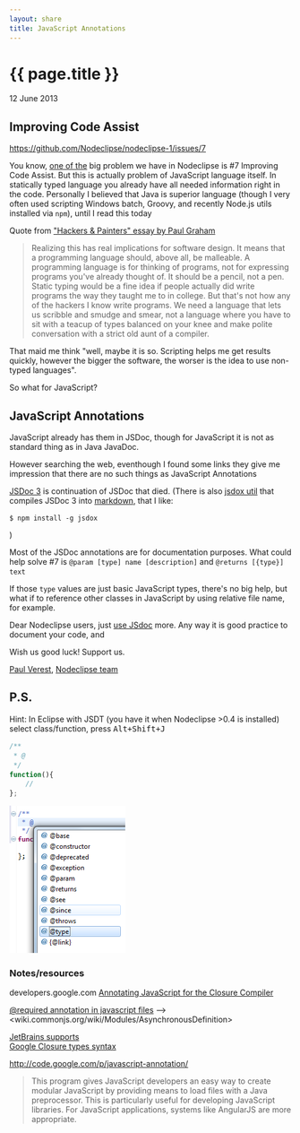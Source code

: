 ```yaml
---
layout: share
title: JavaScript Annotations
---
```


{{ page.title }}
================

<p></p>

<p class="meta">12 June 2013</p>

## Improving Code Assist

<https://github.com/Nodeclipse/nodeclipse-1/issues/7> 

You know, [one of the](https://github.com/Nodeclipse/nodeclipse-1/issues) big problem we have in Nodeclipse
 is #7 Improving Code Assist. But this is actually problem of JavaScript language itself.
In statically typed language you already have all needed information right in the code.
Personally I believed that Java is superior language (though I very often used scripting Windows batch, Groovy,
 and recently Node.js utils installed via `npm`), until I read this today

Quote from ["Hackers & Painters" essay by Paul Graham](http://www.paulgraham.com/hp.html)

>	Realizing this has real implications for software design. It means that a programming language should, above all, be malleable. A programming language is for thinking of programs, not for expressing programs you've already thought of. It should be a pencil, not a pen. Static typing would be a fine idea if people actually did write programs the way they taught me to in college. But that's not how any of the hackers I know write programs. We need a language that lets us scribble and smudge and smear, not a language where you have to sit with a teacup of types balanced on your knee and make polite conversation with a strict old aunt of a compiler. 
 
That maid me think "well, maybe it is so. Scripting helps me get results quickly, however the bigger the software,
 the worser is the idea to use non-typed languages".
 
So what for JavaScript?

## JavaScript Annotations

JavaScript already has them in JSDoc, though for JavaScript it is not as standard thing as in Java JavaDoc.

However searching the web, eventhough I found some links they give me impression that there are no such things as JavaScript Annotations

[JSDoc 3](http://usejsdoc.org/) is continuation of JSDoc that died. (There is also [jsdox util](http://jsdox.org/) that compiles JSDoc 3
 into [markdown](http://daringfireball.net/projects/markdown/), that I like:

	$ npm install -g jsdox

)

Most of the JSDoc annotations are for documentation purposes. What could help solve #7 is 
`@param [type] name [description]` and `@returns [{type}] text`

If those `type` values are just basic JavaScript types, there's no big help,
but what if to reference other classes in JavaScript by using relative file name, for example.

Dear Nodeclipse users, just [use JSdoc](http://usejsdoc.org/tags-type.html) more. Any way it is good practice to document your code, and

Wish us good luck! Support us.

[Paul Verest](https://github.com/PaulVI), [Nodeclipse team](https://github.com/Nodeclipse)

## P.S. 

Hint: In Eclipse with JSDT (you have it when Nodeclipse >0.4 is installed) select class/function, press <kbd>Alt+Shift+J</kbd>

```js
/**
 * @
 */
function(){
	//
};
```

![javascript-annotation-support.png](/img/javascript-annotation-support.png)

### Notes/resources

developers.google.com [Annotating JavaScript for the Closure Compiler](https://developers.google.com/closure/compiler/docs/js-for-compiler)  

[@required annotation in javascript files](http://stackoverflow.com/questions/4880191/required-annotation-in-javascript-files)
 --> <wiki.commonjs.org/wiki/Modules/AsynchronousDefinition> 

[JetBrains supports](http://blog.jetbrains.com/webide/2012/10/validating-javascript-code-with-jsdoc-types-annotations/)   
 [Google Closure types syntax](https://developers.google.com/closure/compiler/docs/js-for-compiler#types)

<http://code.google.com/p/javascript-annotation/>  
> This program gives JavaScript developers an easy way to create modular JavaScript by providing means to load files with a Java preprocessor.
 This is particularly useful for developing JavaScript libraries. For JavaScript applications, systems like AngularJS are more appropriate.

